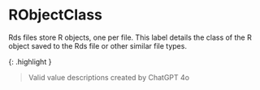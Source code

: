 # RObjectClass
Rds files store R objects, one per file. This label details the class of the R object saved to the Rds file or other similar file types.

{: .highlight }
> Valid value descriptions created by ChatGPT 4o
